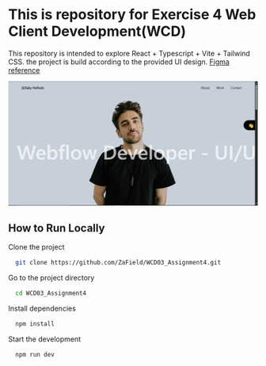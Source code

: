 # This is repository for Exercise 4 Web Client Development(WCD)

This repository is intended to explore React + Typescript + Vite + Tailwind CSS. the project is build according to the provided UI design. [Figma reference](https://www.figma.com/design/rdUyThdkuA3XXuUwRYuGpN/intro-react?node-id=1-40&t=gvJVwDE6vY8NoNkR-0)


![image 1](./readme_assets/image1.png)

## How to Run Locally

Clone the project

```bash
  git clone https://github.com/ZaField/WCD03_Assignment4.git
```

Go to the project directory

```bash
  cd WCD03_Assignment4
```

Install dependencies

```bash
  npm install
```

Start the development

```bash
  npm run dev
```